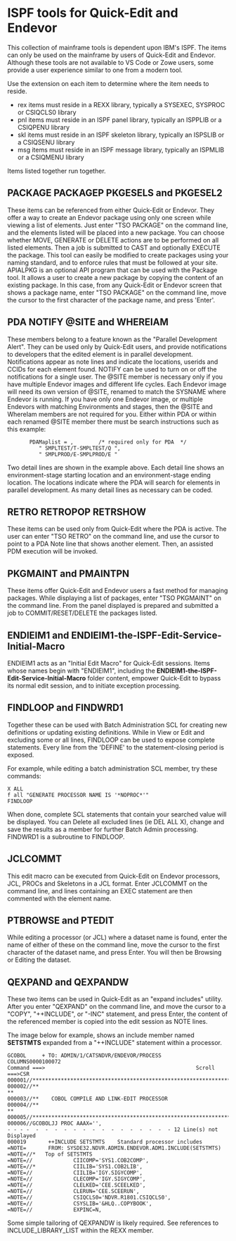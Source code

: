 # ISPF tools for Quick-Edit and Endevor

This collection of mainframe tools is dependent upon IBM's ISPF. The items can only be used on the mainframe by users of Quick-Edit and Endevor. Although these tools are not available to  VS Code or Zowe users, some provide a user experience similar to one from a modern tool.

Use the extension on each item to determine where the item needs to reside.

- rex items must reside in a REXX library, typically a SYSEXEC, SYSPROC or CSIQCLS0 library
- pnl items must reside in an ISPF panel library, typically an ISPPLIB or a CSIQPENU library
- skl items must reside in an ISPF skeleton library, typically an ISPSLIB or a CSIQSENU library
- msg items must reside in an ISPF message library, typically an ISPMLIB or a CSIQMENU library

Items listed together run together.

## PACKAGE PACKAGEP PKGESELS and PKGESEL2

These items can be referenced from either Quick-Edit or Endevor. They offer a way to create an Endevor package using only one screen while viewing a list of elements. Just  enter "TSO PACKAGE" on the command line, and the elements listed will be placed into a new package. You can choose whether MOVE, GENERATE or DELETE actions are to be performed on all listed elements. Then a job is submitted to CAST and optionally EXECUTE the package. This tool can easily be modified to create packages using your naming standard, and to enforce rules that must be followed at your site. 
APIALPKG is an optional API program that can be used with the Package tool. It allows a user to create a new package by copying the content of an existing package. In this case, from any Quick-Edit or Endevor screen that shows a package name, enter "TSO PACKAGE" on the command line, move the cursor to the first character of the package name, and press 'Enter'. 

## PDA NOTIFY @SITE and WHEREIAM

These members belong to a feature known as the "Parallel Development Alert". They can be used only by Quick-Edit users, and provide notifications to developers that the edited element is in parallel development. Notifications appear as note lines and indicate the locations, userids and CCIDs for each element found.  NOTIFY can be used to turn on or off the notifications for a single user. The @SITE member is necessary only if you have multiple Endevor images and different life cycles. Each Endevor image will need its own version of @SITE, renamed to match the SYSNAME where Endevor is running. If you have only one Endevor image, or multiple Endevors with matching Environments and stages, then the @SITE and WhereIam members are not required for you. Either within PDA or within each renamed @SITE member there must be search instructions such as this example:

           PDAMaplist = ,        /* required only for PDA  */
              " SMPLTEST/T-SMPLTEST/Q ",
              " SMPLPROD/E-SMPLPROD/E "         

Two detail lines are shown in the example above. Each detail line shows an environment-stage starting location and an environment-stage ending location. The locations indicate where the PDA will search for elements in parallel development. As many detail lines as necessary can be coded.

## RETRO RETROPOP RETRSHOW

These items can be used only from Quick-Edit where the PDA is active. The user can enter "TSO RETRO" on the command line, and use the cursor to point to a PDA Note line that shows another element. Then, an assisted PDM execution will be invoked.

## PKGMAINT and PMAINTPN

These items offer Quick-Edit and Endevor users a fast method for managing packages. While displaying a list of packages, enter "TSO PKGMAINT" on the command line. From the panel displayed is prepared and submitted a job to COMMIT/RESET/DELETE the packages listed.

## ENDIEIM1 and ENDIEIM1-the-ISPF-Edit-Service-Initial-Macro

ENDIEIM1 acts as an "Initial Edit Macro" for Quick-Edit sessions. Items whose names begin with "ENDIEIM1", including the **ENDIEIM1-the-ISPF-Edit-Service-Initial-Macro** folder content, empower Quick-Edit to bypass its normal edit session, and to initiate exception processing.

## FINDLOOP and FINDWRD1

Together these can be used with Batch Administration SCL for creating new definitions or updating existing definitions. While in View or Edit and excluding some or all lines, FINDLOOP can be used to expose complete statements. Every line from the 'DEFINE' to the statement-closing period is exposed.

For example, while editing a batch administration SCL member, try these commands:
~~~
X ALL
f all "GENERATE PROCESSOR NAME IS '*NOPROC*'"
FINDLOOP
~~~

When done, complete SCL statements that contain your searched value will be displayed. You can Delete all excluded lines (ie DEL ALL X), change and save the results as a member for further Batch Admin processing.
FINDWRD1 is a subroutine to FINDLOOP.

## JCLCOMMT

This edit macro can be executed from Quick-Edit on Endevor processors, JCL, PROCs and Skeletons in a JCL format. Enter JCLCOMMT on the command line, and lines containing an EXEC statement are then commented with the element name.

## PTBROWSE and PTEDIT

While editing a processor (or JCL) where a dataset name is found, enter the name of either of these on the command line, move the cursor to the first character of the dataset name, and press Enter. You will then be Browsing or Editing the dataset.

## QEXPAND and QEXPANDW

These two items can be used in Quick-Edit as an "expand includes" utility. After you enter "QEXPAND" on the command line, and move the cursor to a "COPY", "++INCLUDE", or "-INC" statement, and press Enter, the content of the referenced member is copied into the edit session as NOTE lines.

The image below for example, shows an include member named **SETSTMTS** expanded from a "++INCLUDE" statement within a processor.

~~~
GCOBOL     + TO: ADMIN/1/CATSNDVR/ENDEVOR/PROCESS       COLUMNS0000100072
Command ===>                                                Scroll ===>CSR 
000001//*******************************************************************   
000002//**                                                               **   
000003//**    COBOL COMPILE AND LINK-EDIT PROCESSOR                           
000004//**                                                               **   
000005//*******************************************************************   
000006//GCOBOLJJ PROC AAAX='',                                                
- - - -  -  -  -  -  -  -  -  -  -  -  -  -  -  -  - 12 Line(s) not Displayed 
000019       ++INCLUDE SETSTMTS    Standard processor includes                
=NOTE=       FROM: SYSDE32.NDVR.ADMIN.ENDEVOR.ADM1.INCLUDE(SETSTMTS)          
=NOTE=//*   Top of SETSTMTS                                                   
=NOTE=//             CIICOMP='SYS1.COB2COMP',                                 
=NOTE=//*            CIILIB='SYS1.COB2LIB',                                   
=NOTE=//             CIILIB='IGY.SIGYCOMP',                                   
=NOTE=//             CLECOMP='IGY.SIGYCOMP',                                  
=NOTE=//             CLELKED='CEE.SCEELKED',                                  
=NOTE=//             CLERUN='CEE.SCEERUN',                                    
=NOTE=//             CSIQCLS0='NDVR.R1801.CSIQCLS0',                 
=NOTE=//             CSYSLIB='&HLQ..COPYBOOK',                                
=NOTE=//             EXPINC=N,                                                
~~~

Some simple tailoring of QEXPANDW is likely required. See references to INCLUDE_LIBRARY_LIST within the REXX member.